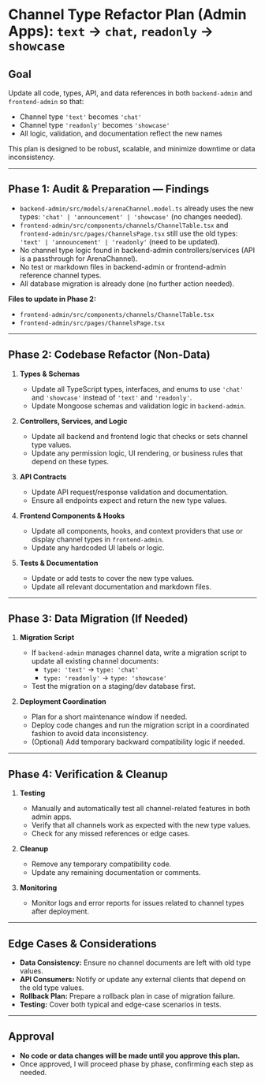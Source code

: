 # Channel Type Refactor Plan (Admin Apps): `text` → `chat`, `readonly` → `showcase`

## **Goal**
Update all code, types, API, and data references in both `backend-admin` and `frontend-admin` so that:
- Channel type `'text'` becomes `'chat'`
- Channel type `'readonly'` becomes `'showcase'`
- All logic, validation, and documentation reflect the new names

This plan is designed to be robust, scalable, and minimize downtime or data inconsistency.

---

## Phase 1: Audit & Preparation — Findings
- `backend-admin/src/models/arenaChannel.model.ts` already uses the new types: `'chat' | 'announcement' | 'showcase'` (no changes needed).
- `frontend-admin/src/components/channels/ChannelTable.tsx` and `frontend-admin/src/pages/ChannelsPage.tsx` still use the old types: `'text' | 'announcement' | 'readonly'` (need to be updated).
- No channel type logic found in backend-admin controllers/services (API is a passthrough for ArenaChannel).
- No test or markdown files in backend-admin or frontend-admin reference channel types.
- All database migration is already done (no further action needed).

**Files to update in Phase 2:**
- `frontend-admin/src/components/channels/ChannelTable.tsx`
- `frontend-admin/src/pages/ChannelsPage.tsx`

---

## **Phase 2: Codebase Refactor (Non-Data)**
1. **Types & Schemas**
   - Update all TypeScript types, interfaces, and enums to use `'chat'` and `'showcase'` instead of `'text'` and `'readonly'`.
   - Update Mongoose schemas and validation logic in `backend-admin`.

2. **Controllers, Services, and Logic**
   - Update all backend and frontend logic that checks or sets channel type values.
   - Update any permission logic, UI rendering, or business rules that depend on these types.

3. **API Contracts**
   - Update API request/response validation and documentation.
   - Ensure all endpoints expect and return the new type values.

4. **Frontend Components & Hooks**
   - Update all components, hooks, and context providers that use or display channel types in `frontend-admin`.
   - Update any hardcoded UI labels or logic.

5. **Tests & Documentation**
   - Update or add tests to cover the new type values.
   - Update all relevant documentation and markdown files.

---

## **Phase 3: Data Migration (If Needed)**
1. **Migration Script**
   - If `backend-admin` manages channel data, write a migration script to update all existing channel documents:
     - `type: 'text'` → `type: 'chat'`
     - `type: 'readonly'` → `type: 'showcase'`
   - Test the migration on a staging/dev database first.

2. **Deployment Coordination**
   - Plan for a short maintenance window if needed.
   - Deploy code changes and run the migration script in a coordinated fashion to avoid data inconsistency.
   - (Optional) Add temporary backward compatibility logic if needed.

---

## **Phase 4: Verification & Cleanup**
1. **Testing**
   - Manually and automatically test all channel-related features in both admin apps.
   - Verify that all channels work as expected with the new type values.
   - Check for any missed references or edge cases.

2. **Cleanup**
   - Remove any temporary compatibility code.
   - Update any remaining documentation or comments.

3. **Monitoring**
   - Monitor logs and error reports for issues related to channel types after deployment.

---

## **Edge Cases & Considerations**
- **Data Consistency:** Ensure no channel documents are left with old type values.
- **API Consumers:** Notify or update any external clients that depend on the old type values.
- **Rollback Plan:** Prepare a rollback plan in case of migration failure.
- **Testing:** Cover both typical and edge-case scenarios in tests.

---

## **Approval**
- **No code or data changes will be made until you approve this plan.**
- Once approved, I will proceed phase by phase, confirming each step as needed. 
